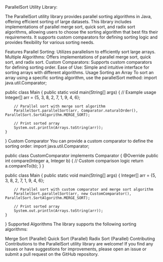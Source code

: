 
ParallelSort Utility Library:

The ParallelSort utility library provides parallel sorting algorithms in Java, offering efficient sorting of large datasets. This library includes implementations of parallel merge sort, quick sort, and radix sort algorithms, allowing users to choose the sorting algorithm that best fits their requirements. It supports custom comparators for defining sorting logic and provides flexibility for various sorting needs.

Features
Parallel Sorting: Utilizes parallelism to efficiently sort large arrays.
Multiple Algorithms: Offers implementations of parallel merge sort, quick sort, and radix sort.
Custom Comparators: Supports custom comparators for defining sorting order.
Ease of Use: Simple and intuitive interface for sorting arrays with different algorithms.
Usage
Sorting an Array
To sort an array using a specific sorting algorithm, use the parallelSort method:
import java.util.Comparator;

public class Main {
    public static void main(String[] args) {
        // Example usage
        Integer[] arr = {5, 3, 8, 2, 7, 1, 9, 4, 6};

        // Parallel sort with merge sort algorithm
        ParallelSort.parallelSort(arr, Comparator.naturalOrder(), ParallelSort.SortAlgorithm.MERGE_SORT);

        // Print sorted array
        System.out.println(Arrays.toString(arr));
    }
}
Custom Comparator
You can provide a custom comparator to define the sorting order:
import java.util.Comparator;

public class CustomComparator implements Comparator<Integer> {
    @Override
    public int compare(Integer a, Integer b) {
        // Custom comparison logic
        return a.compareTo(b);
    }
}

public class Main {
    public static void main(String[] args) {
        Integer[] arr = {5, 3, 8, 2, 7, 1, 9, 4, 6};

        // Parallel sort with custom comparator and merge sort algorithm
        ParallelSort.parallelSort(arr, new CustomComparator(), ParallelSort.SortAlgorithm.MERGE_SORT);

        // Print sorted array
        System.out.println(Arrays.toString(arr));
    }
}
Supported Algorithms
The library supports the following sorting algorithms:

Merge Sort (Parallel)
Quick Sort (Parallel)
Radix Sort (Parallel)
Contributing
Contributions to the ParallelSort utility library are welcome! If you find any issues or have suggestions for improvements, please open an issue or submit a pull request on the GitHub repository.



